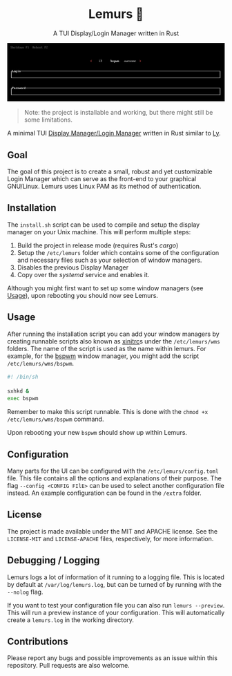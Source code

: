 <div align="center">
	
# Lemurs 🐒
A TUI Display/Login Manager written in Rust
	
</div>

![Cover image](./cover.png)

> Note: the project is installable and working, but there might still be some
> limitations.

A minimal TUI [Display Manager/Login
Manager](https://wiki.archlinux.org/title/Display_manager) written in Rust
similar to [Ly](https://github.com/nullgemm/ly).

## Goal

The goal of this project is to create a small, robust and yet customizable
Login Manager which can serve as the front-end to your graphical GNU/Linux.
Lemurs uses Linux PAM as its method of authentication.

## Installation

The `install.sh` script can be used to compile and setup the display manager on
your Unix machine. This will perform multiple steps:

1. Build the project in release mode (requires Rust's _cargo_)
2. Setup the `/etc/lemurs` folder which contains some of the configuration and
   necessary files such as your selection of window managers.
3. Disables the previous Display Manager
4. Copy over the _systemd_ service and enables it.

Although you might first want to set up some window managers (see
[Usage](#Usage)), upon rebooting you should now see Lemurs.

## Usage

After running the installation script you can add your window managers by
creating runnable scripts also known as
[xinitrc](https://wiki.archlinux.org/title/Xinit)s under the `/etc/lemurs/wms`
folders. The name of the script is used as the name within lemurs. For example,
for the [bspwm](https://github.com/baskerville/bspwm) window manager, you might
add the script `/etc/lemurs/wms/bspwm`.

```bash
#! /bin/sh

sxhkd &
exec bspwm
```

Remember to make this script runnable. This is done with the `chmod +x
/etc/lemurs/wms/bspwm` command.

Upon rebooting your new `bspwm` should show up within Lemurs.

## Configuration

Many parts for the UI can be configured with the `/etc/lemurs/config.toml`
file. This file contains all the options and explanations of their purpose.
The flag `--config <CONFIG FIlE>` can be used to select another configuration
file instead. An example configuration can be found in the `/extra` folder.

## License

The project is made available under the MIT and APACHE license. See the
`LICENSE-MIT` and `LICENSE-APACHE` files, respectively, for more information.

## Debugging / Logging

Lemurs logs a lot of information of it running to a logging file. This is
located by default at `/var/log/lemurs.log`, but can be turned of by running
with the `--nolog` flag.

If you want to test your configuration file you can also run `lemurs
--preview`. This will run a preview instance of your configuration. This will
automatically create a `lemurs.log` in the working directory.

## Contributions

Please report any bugs and possible improvements as an issue within this
repository. Pull requests are also welcome.
